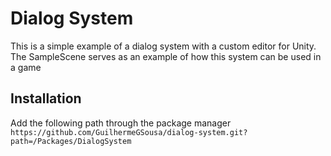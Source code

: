 # Dialog System

This is a simple example of a dialog system with a custom editor for Unity. The SampleScene serves as an example of how this system can be used in a game

## Installation

Add the following path through the package manager
`https://github.com/GuilhermeGSousa/dialog-system.git?path=/Packages/DialogSystem`